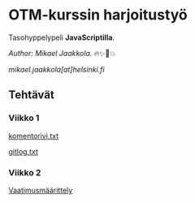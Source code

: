 # OTM-kurssin harjoitustyö

Tasohyppelypeli **JavaScriptilla**.

*Author: Mikael Jaakkola.* :fire::sparkles::unicorn::boom:

*mikael.jaakkola\[at\]helsinki.fi*
  
## Tehtävät
### Viikko 1

[komentorivi.txt](https://github.com/magael/otm-harjoitustyo/blob/master/laskarit/viikko1/komentorivi.txt)

[gitlog.txt](https://github.com/magael/otm-harjoitustyo/blob/master/laskarit/viikko1/gitlog.txt)

### Viikko 2
[Vaatimusmäärittely](https://github.com/magael/otm-harjoitustyo/blob/master/dokumentaatio/vaatimusmaarittely.md)
